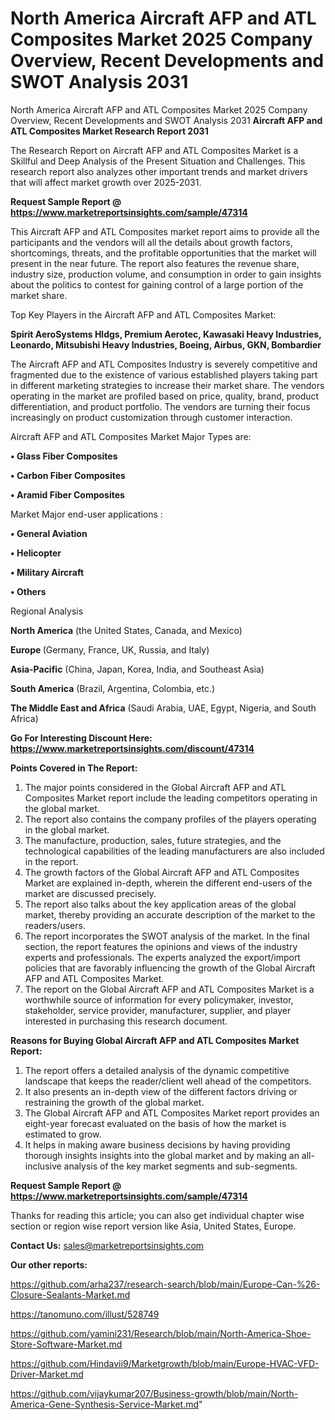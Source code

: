 # North America Aircraft AFP and ATL Composites Market 2025 Company Overview, Recent Developments and SWOT Analysis 2031
North America Aircraft AFP and ATL Composites Market 2025 Company Overview, Recent Developments and SWOT Analysis 2031
<strong>Aircraft AFP and ATL Composites Market Research Report 2031</strong>

The Research Report on Aircraft AFP and ATL Composites Market is a Skillful and Deep Analysis of the Present Situation and Challenges. This research report also analyzes other important trends and market drivers that will affect market growth over 2025-2031.

<strong>Request Sample Report @ <a href=https://www.marketreportsinsights.com/sample/47314>https://www.marketreportsinsights.com/sample/47314</a></strong>

This Aircraft AFP and ATL Composites market report aims to provide all the participants and the vendors will all the details about growth factors, shortcomings, threats, and the profitable opportunities that the market will present in the near future. The report also features the revenue share, industry size, production volume, and consumption in order to gain insights about the politics to contest for gaining control of a large portion of the market share.

Top Key Players in the Aircraft AFP and ATL Composites Market:

<strong>Spirit AeroSystems Hldgs, Premium Aerotec, Kawasaki Heavy Industries, Leonardo, Mitsubishi Heavy Industries, Boeing, Airbus, GKN, Bombardier</strong>

The Aircraft AFP and ATL Composites Industry is severely competitive and fragmented due to the existence of various established players taking part in different marketing strategies to increase their market share. The vendors operating in the market are profiled based on price, quality, brand, product differentiation, and product portfolio. The vendors are turning their focus increasingly on product customization through customer interaction.

Aircraft AFP and ATL Composites Market Major Types are:

<strong>•  Glass Fiber Composites

•  Carbon Fiber Composites

•  Aramid Fiber Composites</strong>

Market Major end-user applications :

<strong>•  General Aviation

•  Helicopter

•  Military Aircraft

•  Others</strong>

Regional Analysis

</u><strong><b>North America</b></strong> (the United States, Canada, and Mexico)

<strong><b>Europe </b></strong>(Germany, France, UK, Russia, and Italy)

<strong><b>Asia-Pacific</b></strong> (China, Japan, Korea, India, and Southeast Asia)

<strong><b>South America</b></strong> (Brazil, Argentina, Colombia, etc.)

<strong><b>The Middle East and Africa</b></strong> (Saudi Arabia, UAE, Egypt, Nigeria, and South Africa)

<strong>Go For Interesting Discount Here: <a href=https://www.marketreportsinsights.com/discount/47314>https://www.marketreportsinsights.com/discount/47314</a></strong>

<strong>Points Covered in The Report:</strong>
<ol>
  <li>The major points considered in the Global Aircraft AFP and ATL Composites Market report include the leading competitors operating in the global market.</li>
  <li>The report also contains the company profiles of the players operating in the global market.</li>
  <li>The manufacture, production, sales, future strategies, and the technological capabilities of the leading manufacturers are also included in the report.</li>
  <li>The growth factors of the Global Aircraft AFP and ATL Composites Market are explained in-depth, wherein the different end-users of the market are discussed precisely.</li>
  <li>The report also talks about the key application areas of the global market, thereby providing an accurate description of the market to the readers/users.</li>
  <li>The report incorporates the SWOT analysis of the market. In the final section, the report features the opinions and views of the industry experts and professionals. The experts analyzed the export/import policies that are favorably influencing the growth of the Global Aircraft AFP and ATL Composites Market.</li>
  <li>The report on the Global Aircraft AFP and ATL Composites Market is a worthwhile source of information for every policymaker, investor, stakeholder, service provider, manufacturer, supplier, and player interested in purchasing this research document.</li>
</ol>
<strong>Reasons for Buying Global Aircraft AFP and ATL Composites Market Report:</strong>

<ol>
  <li>The report offers a detailed analysis of the dynamic competitive landscape that keeps the reader/client well ahead of the competitors.</li>
  <li>It also presents an in-depth view of the different factors driving or restraining the growth of the global market.</li>
  <li>The Global Aircraft AFP and ATL Composites Market report provides an eight-year forecast evaluated on the basis of how the market is estimated to grow.</li>
  <li>It helps in making aware business decisions by having providing thorough insights insights into the global market and by making an all-inclusive analysis of the key market segments and sub-segments.</li>
</ol>
<strong>Request Sample Report @ <a href=https://www.marketreportsinsights.com/sample/47314>https://www.marketreportsinsights.com/sample/47314</a></strong>


Thanks for reading this article; you can also get individual chapter wise section or region wise report version like Asia, United States, Europe.

<strong>Contact Us:</strong>
sales@marketreportsinsights.com

<strong>Our other reports:</strong>

<a href=https://github.com/arha237/research-search/blob/main/Europe-Can-%26-Closure-Sealants-Market.md>https://github.com/arha237/research-search/blob/main/Europe-Can-%26-Closure-Sealants-Market.md</a>

<a href=https://tanomuno.com/illust/528749>https://tanomuno.com/illust/528749</a>

<a href=https://github.com/yamini231/Research/blob/main/North-America-Shoe-Store-Software-Market.md>https://github.com/yamini231/Research/blob/main/North-America-Shoe-Store-Software-Market.md</a>

<a href=https://github.com/Hindavii9/Marketgrowth/blob/main/Europe-HVAC-VFD-Driver-Market.md>https://github.com/Hindavii9/Marketgrowth/blob/main/Europe-HVAC-VFD-Driver-Market.md</a>

<a href=https://github.com/vijaykumar207/Business-growth/blob/main/North-America-Gene-Synthesis-Service-Market.md>https://github.com/vijaykumar207/Business-growth/blob/main/North-America-Gene-Synthesis-Service-Market.md</a>"
